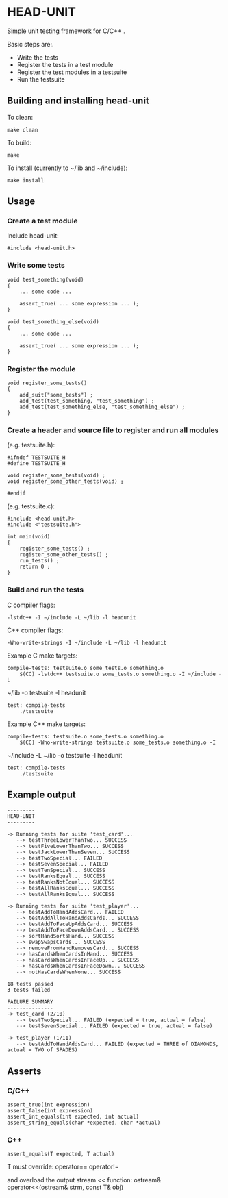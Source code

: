 HEAD-UNIT
=========

Simple unit testing framework for C/C++ .

Basic steps are:.

* Write the tests
* Register the tests in a test module
* Register the test modules in a testsuite
* Run the testsuite

Building and installing head-unit
---------------------------------

To clean:

    make clean

To build:

    make

To install (currently to ~/lib and ~/include):

    make install

Usage
-----

### Create a test module  

Include head-unit:

    #include <head-unit.h>

### Write some tests

    void test_something(void)
    {
        ... some code ...

        assert_true( ... some expression ... );
    }

    void test_something_else(void)
    {
        ... some code ...

        assert_true( ... some expression ... );
    }

### Register the module

    void register_some_tests()
    {
        add_suit("some_tests") ;
        add_test(test_something, "test_something") ;
        add_test(test_something_else, "test_something_else") ;
    }

### Create a header and source file to register and run all modules

(e.g. testsuite.h):

    #ifndef TESTSUITE_H
    #define TESTSUITE_H

    void register_some_tests(void) ;
    void register_some_other_tests(void) ;

    #endif

(e.g. testsuite.c):

    #include <head-unit.h>
    #include <"testsuite.h">

    int main(void)
    {
        register_some_tests() ;
        register_some_other_tests() ;
        run_tests() ;
        return 0 ;
    }

### Build and run the tests

C compiler flags:

    -lstdc++ -I ~/include -L ~/lib -l headunit

C++ compiler flags:

    -Wno-write-strings -I ~/include -L ~/lib -l headunit

Example C make targets:

    compile-tests: testsuite.o some_tests.o something.o
        $(CC) -lstdc++ testsuite.o some_tests.o something.o -I ~/include -L
~/lib -o testsuite -l headunit

    test: compile-tests
        ./testsuite

Example C++ make targets:

    compile-tests: testsuite.o some_tests.o something.o
        $(CC) -Wno-write-strings testsuite.o some_tests.o something.o -I
~/include -L ~/lib -o testsuite -l headunit

    test: compile-tests
        ./testsuite

Example output
--------------

    ---------
    HEAD-UNIT
    ---------

    -> Running tests for suite 'test_card'...
       --> testThreeLowerThanTwo... SUCCESS
       --> testFiveLowerThanTwo... SUCCESS
       --> testJackLowerThanSeven... SUCCESS
       --> testTwoSpecial... FAILED
       --> testSevenSpecial... FAILED
       --> testTenSpecial... SUCCESS
       --> testRanksEqual... SUCCESS
       --> testRanksNotEqual... SUCCESS
       --> testAllRanksEqual... SUCCESS
       --> testAllRanksEqual... SUCCESS

    -> Running tests for suite 'test_player'...
       --> testAddToHandAddsCard... FAILED
       --> testAddAllToHandAddsCards... SUCCESS
       --> testAddToFaceUpAddsCard... SUCCESS
       --> testAddToFaceDownAddsCard... SUCCESS
       --> sortHandSortsHand... SUCCESS
       --> swapSwapsCards... SUCCESS
       --> removeFromHandRemovesCard... SUCCESS
       --> hasCardsWhenCardsInHand... SUCCESS
       --> hasCardsWhenCardsInFaceUp... SUCCESS
       --> hasCardsWhenCardsInFaceDown... SUCCESS
       --> notHasCardsWhenNone... SUCCESS

    18 tests passed
    3 tests failed

    FAILURE SUMMARY
    ---------------
    -> test_card (2/10)
       --> testTwoSpecial... FAILED (expected = true, actual = false)
       --> testSevenSpecial... FAILED (expected = true, actual = false)

    -> test_player (1/11)
       --> testAddToHandAddsCard... FAILED (expected = THREE of DIAMONDS, actual = TWO of SPADES)

Asserts
-------

### C/C++

    assert_true(int expression)
    assert_false(int expression)
    assert_int_equals(int expected, int actual)
    assert_string_equals(char *expected, char *actual)

### C++

    assert_equals(T expected, T actual)

T must override:
    operator==
    operator!=

and overload the output stream << function:
    ostream& operator<<(ostream& strm, const T& obj)

